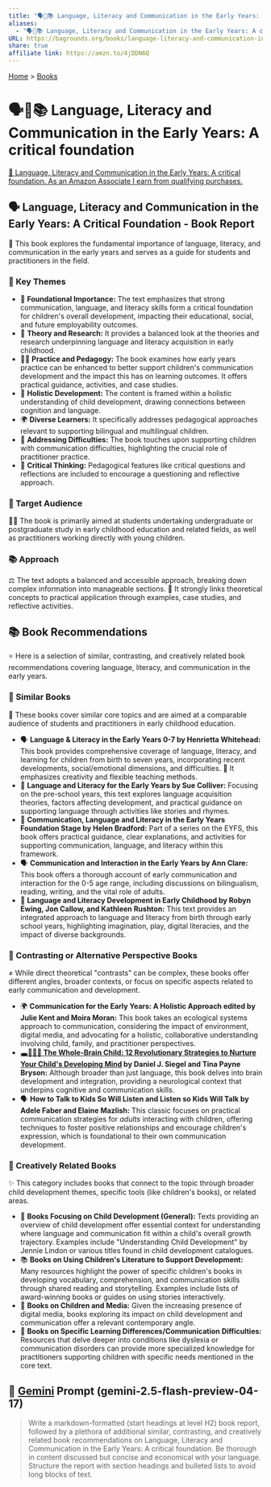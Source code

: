 ```yaml
---
title: "🗣️👶📚 Language, Literacy and Communication in the Early Years: A critical foundation"
aliases:
  - "🗣️👶📚 Language, Literacy and Communication in the Early Years: A critical foundation"
URL: https://bagrounds.org/books/language-literacy-and-communication-in-the-early-years-a-critical-foundation
share: true
affiliate link: https://amzn.to/4jDDN6Q
---
```

[Home](../index.md) > [Books](./index.md)  
# 🗣️👶📚 Language, Literacy and Communication in the Early Years: A critical foundation  
[🛒 Language, Literacy and Communication in the Early Years: A critical foundation. As an Amazon Associate I earn from qualifying purchases.](https://amzn.to/4jDDN6Q)  
  
## 🗣️ Language, Literacy and Communication in the Early Years: A Critical Foundation - Book Report  
  
📖 This book explores the fundamental importance of language, literacy, and communication in the early years and serves as a guide for students and practitioners in the field.  
  
### 🔑 Key Themes  
  
* 🌱 **Foundational Importance:** The text emphasizes that strong communication, language, and literacy skills form a critical foundation for children's overall development, impacting their educational, social, and future employability outcomes.  
* 🧠 **Theory and Research:** It provides a balanced look at the theories and research underpinning language and literacy acquisition in early childhood.  
* 🧑‍🏫 **Practice and Pedagogy:** The book examines how early years practice can be enhanced to better support children's communication development and the impact this has on learning outcomes. It offers practical guidance, activities, and case studies.  
* 👶 **Holistic Development:** The content is framed within a holistic understanding of child development, drawing connections between cognition and language.  
* 🌍 **Diverse Learners:** It specifically addresses pedagogical approaches relevant to supporting bilingual and multilingual children.  
* 💬 **Addressing Difficulties:** The book touches upon supporting children with communication difficulties, highlighting the crucial role of practitioner practice.  
* 🤔 **Critical Thinking:** Pedagogical features like critical questions and reflections are included to encourage a questioning and reflective approach.  
  
### 🎯 Target Audience  
  
👩‍🎓 The book is primarily aimed at students undertaking undergraduate or postgraduate study in early childhood education and related fields, as well as practitioners working directly with young children.  
  
### 📚 Approach  
  
⚖️ The text adopts a balanced and accessible approach, breaking down complex information into manageable sections. 🔗 It strongly links theoretical concepts to practical application through examples, case studies, and reflective activities.  
  
## 📚 Book Recommendations  
  
⭐ Here is a selection of similar, contrasting, and creatively related book recommendations covering language, literacy, and communication in the early years.  
  
### 👯 Similar Books  
  
🤝 These books cover similar core topics and are aimed at a comparable audience of students and practitioners in early childhood education.  
  
* 🗣️ **Language & Literacy in the Early Years 0-7 by Henrietta Whitehead:** This book provides comprehensive coverage of language, literacy, and learning for children from birth to seven years, incorporating recent developments, social/emotional dimensions, and difficulties. 🎨 It emphasizes creativity and flexible teaching methods.  
* 📖 **Language and Literacy for the Early Years by Sue Colliver:** Focusing on the pre-school years, this text explores language acquisition theories, factors affecting development, and practical guidance on supporting language through activities like stories and rhymes.  
* 💬 **Communication, Language and Literacy in the Early Years Foundation Stage by Helen Bradford:** Part of a series on the EYFS, this book offers practical guidance, clear explanations, and activities for supporting communication, language, and literacy within this framework.  
* 🗣️ **Communication and Interaction in the Early Years by Ann Clare:** This book offers a thorough account of early communication and interaction for the 0-5 age range, including discussions on bilingualism, reading, writing, and the vital role of adults.  
* 🌱 **Language and Literacy Development in Early Childhood by Robyn Ewing, Jon Callow, and Kathleen Rushton:** This text provides an integrated approach to language and literacy from birth through early school years, highlighting imagination, play, digital literacies, and the impact of diverse backgrounds.  
  
### 🔄 Contrasting or Alternative Perspective Books  
  
≠ While direct theoretical "contrasts" can be complex, these books offer different angles, broader contexts, or focus on specific aspects related to early communication and development.  
  
* 🌍 **Communication for the Early Years: A Holistic Approach edited by Julie Kent and Moira Moran:** This book takes an ecological systems approach to communication, considering the impact of environment, digital media, and advocating for a holistic, collaborative understanding involving child, family, and practitioner perspectives.  
* **[🕳️🧠👶🏽 The Whole-Brain Child: 12 Revolutionary Strategies to Nurture Your Child's Developing Mind](./the-whole-brain-child.md) by Daniel J. Siegel and Tina Payne Bryson:** Although broader than just language, this book delves into brain development and integration, providing a neurological context that underpins cognitive and communication skills.  
* 🗣️ **How to Talk to Kids So Will Listen and Listen so Kids Will Talk by Adele Faber and Elaine Mazlish:** This classic focuses on practical communication strategies for *adults* interacting with children, offering techniques to foster positive relationships and encourage children's expression, which is foundational to their own communication development.  
  
### 🎨 Creatively Related Books  
  
✨ This category includes books that connect to the topic through broader child development themes, specific tools (like children's books), or related areas.  
  
* 👶 **Books Focusing on Child Development (General):** Texts providing an overview of child development offer essential context for understanding where language and communication fit within a child's overall growth trajectory. Examples include "Understanding Child Development" by Jennie Lindon or various titles found in child development catalogues.  
* 📚 **Books on Using Children's Literature to Support Development:** Many resources highlight the power of specific children's books in developing vocabulary, comprehension, and communication skills through shared reading and storytelling. Examples include lists of award-winning books or guides on using stories interactively.  
* 📱 **Books on Children and Media:** Given the increasing presence of digital media, books exploring its impact on child development and communication offer a relevant contemporary angle.  
* 🧩 **Books on Specific Learning Differences/Communication Difficulties:** Resources that delve deeper into conditions like dyslexia or communication disorders can provide more specialized knowledge for practitioners supporting children with specific needs mentioned in the core text.  
  
## 💬 [Gemini](../software/gemini.md) Prompt (gemini-2.5-flash-preview-04-17)  
> Write a markdown-formatted (start headings at level H2) book report, followed by a plethora of additional similar, contrasting, and creatively related book recommendations on Language, Literacy and Communication in the Early Years: A critical foundation. Be thorough in content discussed but concise and economical with your language. Structure the report with section headings and bulleted lists to avoid long blocks of text.